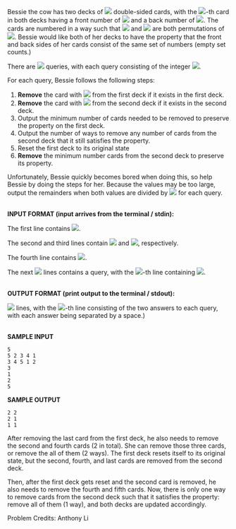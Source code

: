 Bessie the cow has two decks of ![](https://latex.codecogs.com/svg.image?N&space;(1&space;\leq&space;N&space;\leq&space;10^5)) double-sided cards, with the ![](https://latex.codecogs.com/svg.image?i)-th card in both decks having a front number of ![](https://latex.codecogs.com/svg.image?f_i) and a back number of ![](https://latex.codecogs.com/svg.image?b_i). The cards are numbered in a way such that ![](https://latex.codecogs.com/svg.image?f) and ![](https://latex.codecogs.com/svg.image?b) are both permutations of ![](https://latex.codecogs.com/svg.image?1,2,...,N). Bessie would like both of her decks to have the property that the front and back sides of her cards consist of the same set of numbers (empty set counts.) 

There are ![](https://latex.codecogs.com/svg.image?Q&space;(1&space;\leq&space;Q&space;\leq&space;10^5)) queries, with each query consisting of the integer ![](https://latex.codecogs.com/svg.image?r_i&space;(1&space;\leq&space;r_i&space;\leq&space;N)).

For each query, Bessie follows the following steps:
1. **Remove** the card with ![](https://latex.codecogs.com/svg.image?r_i) from the first deck if it exists in the first deck.
2. **Remove** the card with ![](https://latex.codecogs.com/svg.image?r_i) from the second deck if it exists in the second deck.
3. Output the minimum number of cards needed to be removed to preserve the property on the first deck. 
4. Output the number of ways to remove any number of cards from the second deck that it still satisfies the property. 
5. Reset the first deck to its original state 
6. **Remove** the minimum number cards from the second deck to preserve its property. 

Unfortunately, Bessie quickly becomes bored when doing this, so help Bessie by doing the steps for her. Because the values may be too large, output the remainders when both values are divided by ![](https://latex.codecogs.com/svg.image?10^9+7) for each query. 
<br></br>

**INPUT FORMAT (input arrives from the terminal / stdin):**

The first line contains ![](https://latex.codecogs.com/svg.image?N).

The second and third lines contain ![](https://latex.codecogs.com/svg.image?f) and ![](https://latex.codecogs.com/svg.image?b), respectively.

The fourth line contains ![](https://latex.codecogs.com/svg.image?Q).

The next ![](https://latex.codecogs.com/svg.image?Q) lines contains a query, with the ![](https://latex.codecogs.com/svg.image?i)-th line containing ![](https://latex.codecogs.com/svg.image?r_i).
<br></br>

**OUTPUT FORMAT (print output to the terminal / stdout):**

![](https://latex.codecogs.com/svg.image?Q) lines, with the ![](https://latex.codecogs.com/svg.image?i)-th line consisting of the two answers to each query, with each answer being separated by a space.)
<br></br>

**SAMPLE INPUT**
```
5
5 2 3 4 1
3 4 5 1 2
3
1
2
5
```

**SAMPLE OUTPUT**
```
2 2
2 1
1 1
```

After removing the last card from the first deck, he also needs to remove the second and fourth cards (2 in total). She can remove those three cards, or remove the all of them (2 ways). The first deck resets itself to its original state, but the second, fourth, and last cards are removed from the second deck.

Then, after the first deck gets reset and the second card is removed, he also needs to remove the fourth and fifth cards. Now, there is only one way to remove cards from the second deck such that it satisfies the property: remove all of them (1 way), and both decks are updated accordingly.

Problem Credits: Anthony Li
